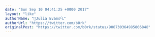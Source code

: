 ```yaml
---
date: "Sun Sep 10 04:41:25 +0000 2017"
layout: "like"
authorName: "🔎Julia Evans🔍"
authorUrl: "https://twitter.com/b0rk"
originalPost: "https://twitter.com/b0rk/status/906739364985806848"
---
```

